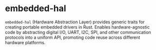# embedded-hal

`embedded-hal` (Hardware Abstraction Layer) provides generic traits for creating portable embedded drivers in Rust. Enables hardware-agnostic code by abstracting digital I/O, UART, I2C, SPI, and other communication protocols into a uniform API, promoting code reuse across different hardware platforms.